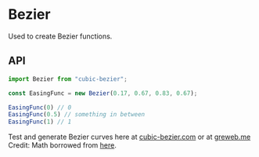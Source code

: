 # Bezier

Used to create Bezier functions.

## API
```ts
import Bezier from "cubic-bezier";

const EasingFunc = new Bezier(0.17, 0.67, 0.83, 0.67);

EasingFunc(0) // 0
EasingFunc(0.5) // something in between
EasingFunc(1) // 1
```
Test and generate Bezier curves here at [cubic-bezier.com](http://cubic-bezier.com/) or at [greweb.me](http://greweb.me/bezier-easing-editor/example/)
Credit: Math borrowed from [here](https://github.com/gre/bezier-easing).
